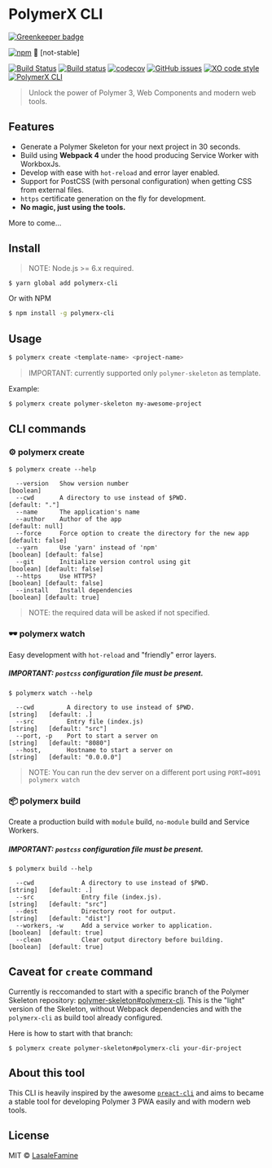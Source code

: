 # PolymerX CLI

[![Greenkeeper badge](https://badges.greenkeeper.io/PolymerX/polymerx-cli.svg)](https://greenkeeper.io/)

[![npm](https://img.shields.io/npm/v/polymerx-cli.svg?style=flat-square)](https://github.com/PolymerX/polymerx-cli) 🚧 [not-stable]

[![Build Status](https://travis-ci.org/PolymerX/polymerx-cli.svg?branch=master)](https://travis-ci.org/PolymerX/polymerx-cli) [![Build status](https://ci.appveyor.com/api/projects/status/wkxltr345600y1ih?svg=true)](https://ci.appveyor.com/project/LasaleFamine/polymerx-cli)
 [![codecov](https://codecov.io/gh/PolymerX/polymerx-cli/badge.svg?branch=master)](https://codecov.io/gh/PolymerX/polymerx-cli?branch=master)
[![GitHub issues](https://img.shields.io/github/issues/PolymerX/polymerx-cli.svg?style=flat-square)](https://github.com/PolymerX/polymerx-cli/issues)
[![XO code style](https://img.shields.io/badge/code_style-XO-5ed9c7.svg?style=flat-square)](https://github.com/sindresorhus/xo)
[![PolymerX CLI](https://img.shields.io/badge/polymerX-CLI-blue.svg?style=flat-square)](https://github.com/PolymerX/polymerx-cli)

> Unlock the power of Polymer 3, Web Components and modern web tools.

## Features

* Generate a Polymer Skeleton for your next project in 30 seconds.
* Build using **Webpack 4** under the hood producing Service Worker with WorkboxJs.
* Develop with ease with `hot-reload` and error layer enabled.
* Support for PostCSS (with personal configuration) when getting CSS from external files.
* `https` certificate generation on the fly for development.
* **No magic, just using the tools.**

More to come...

## Install

> NOTE: Node.js >= 6.x required.

```bash
$ yarn global add polymerx-cli
```

Or with NPM

```bash
$ npm install -g polymerx-cli
```


## Usage

```bash
$ polymerx create <template-name> <project-name>
```

> IMPORTANT: currently supported only `polymer-skeleton` as template.

Example:
```bash
$ polymerx create polymer-skeleton my-awesome-project
```

## CLI commands

### ⚙️ polymerx create

```
$ polymerx create --help

  --version   Show version number                                      [boolean]
  --cwd       A directory to use instead of $PWD.                                [default: "."]
  --name      The application's name
  --author    Author of the app                                                  [default: null]
  --force     Force option to create the directory for the new app               [default: false]
  --yarn      Use 'yarn' instead of 'npm'                              [boolean] [default: false]
  --git       Initialize version control using git                     [boolean] [default: false]
  --https     Use HTTPS?                                               [boolean] [default: false]
  --install   Install dependencies                                     [boolean] [default: true]
```

> NOTE: the required data will be asked if not specified.

### 🕶 polymerx watch

Easy development with `hot-reload` and "friendly" error layers.

##### IMPORTANT: `postcss` configuration file must be present.

```
$ polymerx watch --help

  --cwd         A directory to use instead of $PWD.              [string]   [default: .]
  --src         Entry file (index.js)                            [string]   [default: "src"]
  --port, -p    Port to start a server on                        [string]   [default: "8080"]
  --host,       Hostname to start a server on                    [string]   [default: "0.0.0.0"]
```

> NOTE: You can run the dev server on a different port using `PORT=8091 polymerx watch`

### 📦 polymerx build

Create a production build with `module` build, `no-module` build and Service Workers.
##### IMPORTANT: `postcss` configuration file must be present.

```
$ polymerx build --help

  --cwd             A directory to use instead of $PWD.          [string]   [default: .]
  --src             Entry file (index.js).                       [string]   [default: "src"]
  --dest            Directory root for output.                   [string]   [default: "dist"]
  --workers, -w     Add a service worker to application.         [boolean]  [default: true]
  --clean           Clear output directory before building.      [boolean]  [default: true]
```

## Caveat for `create` command

Currently is reccomanded to start with a specific branch of the Polymer Skeleton repository: [polymer-skeleton#polymerx-cli](https://github.com/PolymerX/polymer-skeleton/tree/polymerx-cli). This is the "light" version of the Skeleton, without Webpack dependencies and with the `polymerx-cli` as build tool already configured.

Here is how to start with that branch:

```
$ polymerx create polymer-skeleton#polymerx-cli your-dir-project
```

## About this tool

This CLI is heavily inspired by the awesome [`preact-cli`](https://github.com/developit/preact-cli) and aims to became a stable tool for developing Polymer 3 PWA easily and with modern web tools.


## License

MIT © [LasaleFamine](https://github.com/PolymerX)
